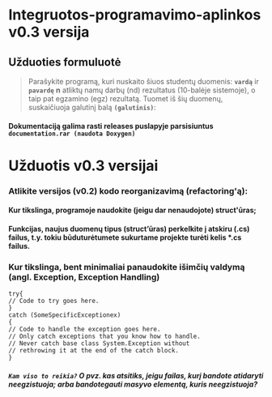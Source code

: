 # Integruotos-programavimo-aplinkos v0.3 versija
## Užduoties formuluotė
> Parašykite programą, kuri nuskaito šiuos studentų duomenis:
**`vardą`** ir **`pavardę`**
 **n** atliktų namų darbų (nd) rezultatus (10-balėje sistemoje), o taip pat egzamino (egz) rezultatą.
Tuomet iš šių duomenų, suskaičiuoja galutinį balą **`(galutinis)`**:

#### Dokumentaciją galima rasti releases puslapyje parsisiuntus **`documentation.rar (naudota Doxygen)`**

# Užduotis v0.3 versijai
### Atlikite versijos (v0.2) kodo reorganizavimą (refactoring'ą):
#### Kur tikslinga, programoje naudokite (jeigu dar nenaudojote) struct'ūras;
#### Funkcijas, naujus duomenų tipus (struct’ūras) perkelkite į  atskiru (.cs)  failus, t.y.  tokiu būduturėtumete sukurtame projekte turėti kelis *.cs failus.
### Kur tikslinga, bent minimaliai panaudokite išimčių valdymą (angl. Exception, Exception Handling)
```
try{
// Code to try goes here.
}
catch (SomeSpecificExceptionex)
{
// Code to handle the exception goes here.
// Only catch exceptions that you know how to handle.
// Never catch base class System.Exception without
// rethrowing it at the end of the catch block.
}
```

##### `Kam viso to reikia?` O pvz. kas atsitiks, jeigu failas, kurį bandote atidaryti neegzistuoja; arba bandotegauti masyvo elementą, kuris neegzistuoja?
